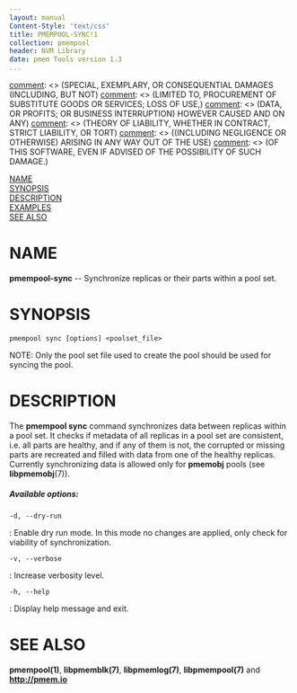 ```yaml
---
layout: manual
Content-Style: 'text/css'
title: PMEMPOOL-SYNC!1
collection: pmempool
header: NVM Library
date: pmem Tools version 1.3
...
```


[comment]: <> (Copyright 2016-2017, Intel Corporation)

[comment]: <> (Redistribution and use in source and binary forms, with or without)
[comment]: <> (modification, are permitted provided that the following conditions)
[comment]: <> (are met:)
[comment]: <> (    * Redistributions of source code must retain the above copyright)
[comment]: <> (      notice, this list of conditions and the following disclaimer.)
[comment]: <> (    * Redistributions in binary form must reproduce the above copyright)
[comment]: <> (      notice, this list of conditions and the following disclaimer in)
[comment]: <> (      the documentation and/or other materials provided with the)
[comment]: <> (      distribution.)
[comment]: <> (    * Neither the name of the copyright holder nor the names of its)
[comment]: <> (      contributors may be used to endorse or promote products derived)
[comment]: <> (      from this software without specific prior written permission.)

[comment]: <> (THIS SOFTWARE IS PROVIDED BY THE COPYRIGHT HOLDERS AND CONTRIBUTORS)
[comment]: <> ("AS IS" AND ANY EXPRESS OR IMPLIED WARRANTIES, INCLUDING, BUT NOT)
[comment]: <> (LIMITED TO, THE IMPLIED WARRANTIES OF MERCHANTABILITY AND FITNESS FOR)
[comment]: <> (A PARTICULAR PURPOSE ARE DISCLAIMED. IN NO EVENT SHALL THE COPYRIGHT)
[comment]: <> (OWNER OR CONTRIBUTORS BE LIABLE FOR ANY DIRECT, INDIRECT, INCIDENTAL,)
[comment]: <> (SPECIAL, EXEMPLARY, OR CONSEQUENTIAL DAMAGES (INCLUDING, BUT NOT)
[comment]: <> (LIMITED TO, PROCUREMENT OF SUBSTITUTE GOODS OR SERVICES; LOSS OF USE,)
[comment]: <> (DATA, OR PROFITS; OR BUSINESS INTERRUPTION) HOWEVER CAUSED AND ON ANY)
[comment]: <> (THEORY OF LIABILITY, WHETHER IN CONTRACT, STRICT LIABILITY, OR TORT)
[comment]: <> ((INCLUDING NEGLIGENCE OR OTHERWISE) ARISING IN ANY WAY OUT OF THE USE)
[comment]: <> (OF THIS SOFTWARE, EVEN IF ADVISED OF THE POSSIBILITY OF SUCH DAMAGE.)

[comment]: <> (pmempool-sync.1 -- man page for pmempool-sync)

[NAME](#name)<br />
[SYNOPSIS](#synopsis)<br />
[DESCRIPTION](#description)<br />
[EXAMPLES](#examples)<br />
[SEE ALSO](#see-also)<br />

# NAME #

**pmempool-sync** -- Synchronize replicas or their parts within a pool set.


# SYNOPSIS #

```
pmempool sync [options] <poolset_file>
```

NOTE: Only the pool set file used to create the pool should be used
for syncing the pool.

# DESCRIPTION #

The **pmempool sync** command synchronizes data between replicas within
a pool set. It checks if metadata of all replicas in a pool set
are consistent, i.e. all parts are healthy, and if any of them is not,
the corrupted or missing parts are recreated and filled with data from one of
the healthy replicas.
Currently synchronizing data is allowed only for **pmemobj** pools (see
**libpmemobj**(7)).

##### Available options: #####

`-d, --dry-run`

: Enable dry run mode. In this mode no changes are applied, only check for
viability of synchronization.

`-v, --verbose`

: Increase verbosity level.

`-h, --help`

: Display help message and exit.


# SEE ALSO #

**pmempool(1)**, **libpmemblk(7)**, **libpmemlog(7)**,
**libpmempool(7)** and **<http://pmem.io>**
